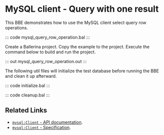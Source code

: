 # MySQL client - Query with one result

This BBE demonstrates how to use the MySQL client select query row operations. 

::: code mysql_query_row_operation.bal :::

Create a Ballerina project. Copy the example to the project. Execute the command below to build and run the project.

::: out mysql_query_row_operation.out :::

The following util files will initialize the test database before running the BBE and clean it up afterward.

::: code initialize.bal :::

::: code cleanup.bal :::

## Related Links
- [`mysql:Client` - API documentation](https://lib.ballerina.io/ballerinax/mysql/latest/).
- [`mysql:Client` - Specification](https://github.com/ballerina-platform/module-ballerinax-mysql/blob/master/docs/spec/spec.md).
